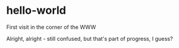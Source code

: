 # hello-world
First visit in the corner of the WWW

Alright, alright - still confused, but that's part of progress, I guess?
